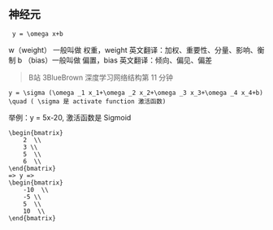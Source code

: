 ## 神经元
```mathjax
 y = \omega x+b
```
w（weight） 一般叫做 权重，weight 英文翻译：加权、重要性、分量、影响、衡制
b （bias）一般叫做 偏置，bias 英文翻译：倾向、偏见、偏差
> B站 3BlueBrown 深度学习网络结构第 11 分钟

```mathjax
y = \sigma (\omega _1 x_1+\omega _2 x_2+\omega _3 x_3+\omega _4 x_4+b) \quad ( \sigma 是 activate function 激活函数)
```
举例：y = 5x-20, 激活函数是 Sigmoid
```mathjax
\begin{bmatrix}
	2  \\
	3 \\ 
	5  \\
	6  \\
\end{bmatrix}
=> y =>
\begin{bmatrix}
	-10  \\
	-5 \\ 
	5  \\
	10  \\
\end{bmatrix}

```

